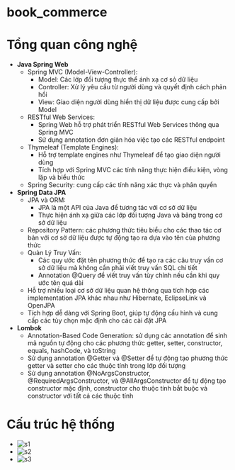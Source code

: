 # book_commerce
# Tổng quan công nghệ
- **Java Spring Web**
  + Spring MVC (Model-View-Controller):
     - Model: Các lớp đối tượng thực thể ánh xạ cơ sỏ dữ liệu
     - Controller: Xử lý yêu cầu từ người dùng và quyết định cách phản hồi
     - View: Giao diện người dùng hiển thị dữ liệu được cung cấp bởi Model
   + RESTful Web Services:
     - Spring Web hỗ trợ phát triển RESTful Web Services thông qua Spring MVC
     - Sử dụng annotation đơn giản hóa việc tạo các RESTful endpoint
   + Thymeleaf (Template Engines):
     - Hỗ trợ template engines như Thymeleaf để tạo giao diện người dùng
     - Tích hợp với Spring MVC các tính năng thực hiện điều kiện, vòng lặp và biểu thức
   + Spring Security: cung cấp các tính năng xác thực và phân quyền
- **Spring Data JPA**
   + JPA và ORM:
     - JPA là một API của Java để tương tác với cơ sở dữ liệu
     - Thực hiện ánh xạ giữa các lớp đối tượng Java và bảng trong cơ sở dữ liệu
   + Repository Pattern: các phương thức tiêu biểu cho các thao tác cơ bản với cơ sở dữ liệu được tự động tạo ra dựa vào tên của phương thức
   + Quản Lý Truy Vấn:
     - Các quy ước đặt tên phương thức để tạo ra các câu truy vấn cơ sở dữ liệu mà không cần phải viết truy vấn SQL chi tiết
     - Annotation @Query để viết truy vấn tùy chỉnh nếu cần khi quy ước tên quá dài
   + Hỗ trợ nhiều loại cơ sở dữ liệu quan hệ thông qua tích hợp các implementation JPA khác nhau như Hibernate, EclipseLink và OpenJPA
   + Tích hợp dễ dàng với Spring Boot, giúp tự động cấu hình và cung cấp các tùy chọn mặc định cho các cài đặt JPA
- **Lombok**
   + Annotation-Based Code Generation: sử dụng các annotation để sinh mã nguồn tự động cho các phương thức getter, setter, constructor, equals, hashCode, và toString
   + Sử dụng annotation @Getter và @Setter để tự động tạo phương thức getter và setter cho các thuộc tính trong lớp đối tượng
   + Sử dụng annotation @NoArgsConstructor, @RequiredArgsConstructor, và @AllArgsConstructor để tự động tạo constructor mặc định, constructor cho thuộc tính bắt buộc và constructor với tất cả các thuộc tính
# Cấu trúc hệ thống
- ![s1](https://github.com/hungng7/book_commerce/assets/147014939/a0186753-f3b5-496c-baba-6047f5efe7f5)
- ![s2](https://github.com/hungng7/book_commerce/assets/147014939/5ca63ee7-2ba1-4093-abca-454dc18a6aed)
- ![s3](https://github.com/hungng7/book_commerce/assets/147014939/20f8f2de-9f5a-473b-ae0e-5f4842fc32a0)
